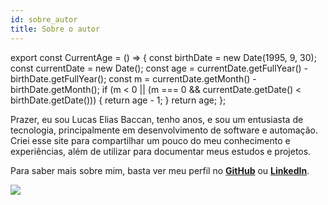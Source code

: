 ```yaml
---
id: sobre_autor
title: Sobre o autor
---
```

<!-- Componente para mostrar a idade atual -->
export const CurrentAge = () => {
    const birthDate = new Date(1995, 9, 30);
    const currentDate = new Date();
    const age = currentDate.getFullYear() - birthDate.getFullYear();
    const m = currentDate.getMonth() - birthDate.getMonth();
    if (m < 0 || (m === 0 && currentDate.getDate() < birthDate.getDate())) {
        return age - 1;
    }
    return age;
};

Prazer, eu sou Lucas Elias Baccan, tenho <CurrentAge /> anos, e sou um entusiasta de tecnologia, principalmente em desenvolvimento de software e automação. Criei esse site para compartilhar um pouco do meu conhecimento e experiências, além de utilizar para documentar meus estudos e projetos.

Para saber mais sobre mim, basta ver meu perfil no **[GitHub](https://github.com/lucasbaccan/)** ou **[LinkedIn](https://www.linkedin.com/in/lucas-baccan/)**.

<div class="container">
  <div class="row">
    <div class="col col--6">
      <div class="avatar avatar--vertical">
        <img
          class="avatar__photo avatar__photo--xl"
          src="https://avatars1.githubusercontent.com/u/2676484?s=460&amp;v=4"
        />
      </div>
    </div>
  </div>
</div>
